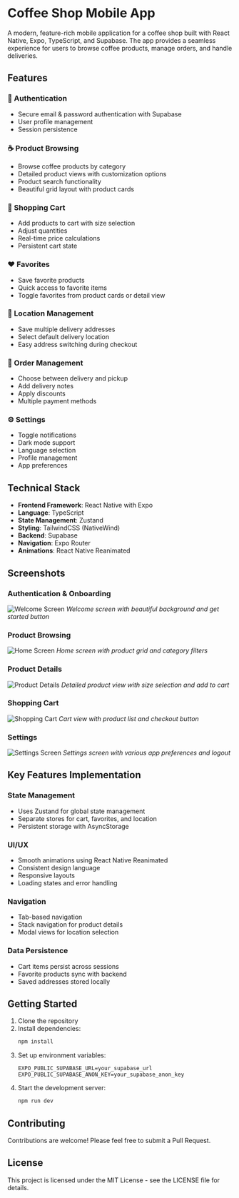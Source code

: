 # Coffee Shop Mobile App

A modern, feature-rich mobile application for a coffee shop built with React Native, Expo, TypeScript, and Supabase. The app provides a seamless experience for users to browse coffee products, manage orders, and handle deliveries.

## Features

### 🔐 Authentication

- Secure email & password authentication with Supabase
- User profile management
- Session persistence

### ☕️ Product Browsing

- Browse coffee products by category
- Detailed product views with customization options
- Product search functionality
- Beautiful grid layout with product cards

### 🛒 Shopping Cart

- Add products to cart with size selection
- Adjust quantities
- Real-time price calculations
- Persistent cart state

### ❤️ Favorites

- Save favorite products
- Quick access to favorite items
- Toggle favorites from product cards or detail view

### 📍 Location Management

- Save multiple delivery addresses
- Select default delivery location
- Easy address switching during checkout

### 🛵 Order Management

- Choose between delivery and pickup
- Add delivery notes
- Apply discounts
- Multiple payment methods

### ⚙️ Settings

- Toggle notifications
- Dark mode support
- Language selection
- Profile management
- App preferences

## Technical Stack

- **Frontend Framework**: React Native with Expo
- **Language**: TypeScript
- **State Management**: Zustand
- **Styling**: TailwindCSS (NativeWind)
- **Backend**: Supabase
- **Navigation**: Expo Router
- **Animations**: React Native Reanimated

## Screenshots

### Authentication & Onboarding

![Welcome Screen](./screenshots/1.png)
_Welcome screen with beautiful background and get started button_

### Product Browsing

![Home Screen](./screenshots/3.png)
_Home screen with product grid and category filters_

### Product Details

![Product Details](./screenshots/4.png)
_Detailed product view with size selection and add to cart_

### Shopping Cart

![Shopping Cart](./screenshots/5.png)
_Cart view with product list and checkout button_

### Settings

![Settings Screen](./screenshots/6.png)
_Settings screen with various app preferences and logout_

## Key Features Implementation

### State Management

- Uses Zustand for global state management
- Separate stores for cart, favorites, and location
- Persistent storage with AsyncStorage

### UI/UX

- Smooth animations using React Native Reanimated
- Consistent design language
- Responsive layouts
- Loading states and error handling

### Navigation

- Tab-based navigation
- Stack navigation for product details
- Modal views for location selection

### Data Persistence

- Cart items persist across sessions
- Favorite products sync with backend
- Saved addresses stored locally

## Getting Started

1. Clone the repository
2. Install dependencies:
   ```bash
   npm install
   ```
3. Set up environment variables:
   ```
   EXPO_PUBLIC_SUPABASE_URL=your_supabase_url
   EXPO_PUBLIC_SUPABASE_ANON_KEY=your_supabase_anon_key
   ```
4. Start the development server:
   ```bash
   npm run dev
   ```

## Contributing

Contributions are welcome! Please feel free to submit a Pull Request.

## License

This project is licensed under the MIT License - see the LICENSE file for details.
